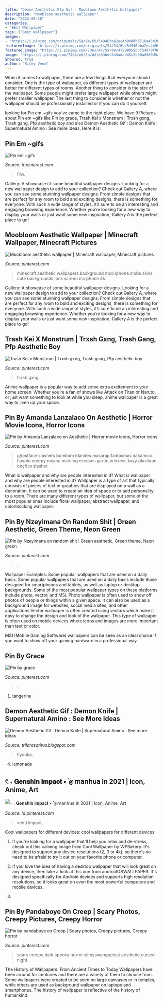 ```yaml
---
title: "Demon Aesthetic Pfp Gif - Moobloom Aesthetic Wallpaper"
description: "Moobloom aesthetic wallpaper"
date: "2022-09-18"
categories:
- "Best Wallpaper"
tags: ["Best Wallpaper"]
images:
- "https://i.pinimg.com/originals/54/94/6b/54946bba2ec4b908bb3716a43b30e960.gif"
featuredImage: "https://i.pinimg.com/originals/54/94/6b/54946bba2ec4b908bb3716a43b30e960.gif"
featured_image: "https://i.pinimg.com/736x/47/59/89/47598955d5f54d79f06d00cb9f90d7b0.jpg"
image: "https://i.pinimg.com/736x/e6/3b/dd/e63bdd340adad45c2c50a8980d5aeceb.jpg"
ShowToc: true
author: "Ricky Veum"
---
```



When it comes to wallpaper, there are a few things that everyone should consider. One is the type of wallpaper, as different types of wallpaper are better for different types of rooms. Another thing to consider is the size of the wallpaper. Some people might prefer large wallpaper while others might prefer smaller wallpaper. The last thing to consider is whether or not the wallpaper should be professionally installed or if you can do it yourself.

	

		
looking for Pin em ~gifs you've came to the right place. We have 9 Pictures about Pin em ~gifs like Pin by grace, Trash Kei x Monstrum | Trxsh gxng, Trash gang, Pfp aesthetic boy and also Demon Aesthetic Gif : Demon Knife | Supernatural Amino : See more ideas. Here it is:
		
    
## Pin Em ~gifs

<img loading=lazy src="https://i.pinimg.com/736x/c3/d8/51/c3d851dc17a1cdc9dd1c39630f3bce2e.jpg" onerror="this.onerror=null;this.src='https://tse3.mm.bing.net/th?id=OIP.gP8ohqFiDgO-HHThcDvzDAAAAA&amp;pid=15.1';" alt="Pin em ~gifs">

_Source: tr.pinterest.com_

>fllw. 

	

Gallery: A showcase of some beautiful wallpaper designs.
Looking for a new wallpaper design to add to your collection? Check out Gallery A, where you can see some stunning wallpaper designs. From simple designs that are perfect for any room to bold and exciting designs, there is something for everyone. With such a wide range of styles, it’s sure to be an interesting and engaging browsing experience. Whether you’re looking for a new way to display your walls or just want some new inspiration, Gallery A is the perfect place to go!





	
	
    
## Moobloom Aesthetic Wallpaper | Minecraft Wallpaper, Minecraft Pictures

<img loading=lazy src="https://i.pinimg.com/736x/72/c2/fa/72c2fa0ff115b248bd767b2f780ee20f.jpg" onerror="this.onerror=null;this.src='https://tse1.mm.bing.net/th?id=OIP.nPB2KLt_AjefKRY_MWHwTgHaPO&amp;pid=15.1';" alt="Moobloom aesthetic wallpaper | Minecraft wallpaper, Minecraft pictures">

_Source: pinterest.com_

>minecraft aesthetic wallpapers background mob iphone mobs skins cute backgrounds lock screen mc phone 4k. 

	

Gallery: A showcase of some beautiful wallpaper designs.
Looking for a new wallpaper design to add to your collection? Check out Gallery A, where you can see some stunning wallpaper designs. From simple designs that are perfect for any room to bold and exciting designs, there is something for everyone. With such a wide range of styles, it’s sure to be an interesting and engaging browsing experience. Whether you’re looking for a new way to display your walls or just want some new inspiration, Gallery A is the perfect place to go!





	
	
    
## Trash Kei X Monstrum | Trxsh Gxng, Trash Gang, Pfp Aesthetic Boy

<img loading=lazy src="https://i.pinimg.com/736x/48/be/76/48be76360fa39135051526eb03e8826f.jpg" onerror="this.onerror=null;this.src='https://tse3.mm.bing.net/th?id=OIP.zxpubTjtnOKr7CuZehaiwAHaJQ&amp;pid=15.1';" alt="Trash Kei x Monstrum | Trxsh gxng, Trash gang, Pfp aesthetic boy">

_Source: pinterest.com_

>trxsh gxng. 

	

Anime wallpaper is a popular way to add some extra excitement to your home screen. Whether you’re a fan of shows like Attack on Titan or Naruto, or just want something to look at while you sleep, anime wallpaper is a great way to liven up your space.

    
## Pin By Amanda Lanzalaco On Aesthetic | Horror Movie Icons, Horror Icons

<img loading=lazy src="https://i.pinimg.com/736x/7f/da/fa/7fdafabc4a79ac2cf83cc15e61bf1015.jpg" onerror="this.onerror=null;this.src='https://tse3.mm.bing.net/th?id=OIP.e-NTV3__3Ouf_ieBgNhV3wHaHU&amp;pid=15.1';" alt="Pin by Amanda Lanzalaco on Aesthetic | Horror movie icons, Horror icons">

_Source: pinterest.com_

>ghostface slashers bombom irlandes masarap fantasmas nakamura hayato creepy roxana matulog escoses gartic prinxess kayy plastique opções slasher. 

	

What is wallpaper and why are people interested in it?
What is wallpaper and why are people interested in it?
Wallpaper is a type of art that typically consists of pieces of text or graphics that are displayed on a wall as a decoration. It can be used to create an idea of space or to add personality to a room. There are many different types of wallpaper, but some of the most popular ones include floral wallpaper, abstract wallpaper, and colorblocking wallpaper.

    
## Pin By Nzeyimana On Random Shit | Green Aesthetic, Green Theme, Neon Green

<img loading=lazy src="https://i.pinimg.com/736x/23/83/54/23835499edf6b0401a4b0f2196b9903a.jpg" onerror="this.onerror=null;this.src='https://tse3.mm.bing.net/th?id=OIP.kPnLw_kfj49VHdbYZEH1GQHaFj&amp;pid=15.1';" alt="Pin by Nzeyimana on random shit | Green aesthetic, Green theme, Neon green">

_Source: pinterest.com_

>. 

	

Wallpaper Examples: Some popular wallpapers that are used on a daily basis.
Some popular wallpapers that are used on a daily basis include those designed for smartphones and tablets, as well as laptop or desktop backgrounds. Some of the most popular wallpaper types on these platforms include photo, vector, and MSI. 
Photo wallpaper is often used to show off photos of people or things within a given space. It can also be used as a background image for websites, social media sites, and other applications.Vector wallpaper is often created using vectors which make it easy to change the design and look of the wallpaper. This type of wallpaper is often used on mobile devices where icons and images are more important than text or color. 

MSI (Mobile Gaming Software) wallpapers can be seen as an ideal choice if you want to show off your gaming hardware in a professional way.

    
## Pin By Grace

<img loading=lazy src="https://i.pinimg.com/736x/e6/3b/dd/e63bdd340adad45c2c50a8980d5aeceb.jpg" onerror="this.onerror=null;this.src='https://tse4.mm.bing.net/th?id=OIP.C16eKpZCbsgPGuYu5zzK-QAAAA&amp;pid=15.1';" alt="Pin by grace">

_Source: pinterest.com_

>. 

	

1. tangerine 

    
## Demon Aesthetic Gif : Demon Knife | Supernatural Amino : See More Ideas

<img loading=lazy src="https://i.pinimg.com/originals/54/94/6b/54946bba2ec4b908bb3716a43b30e960.gif" onerror="this.onerror=null;this.src='https://tse2.mm.bing.net/th?id=OIP.7K35CGF10f8aQLaRm1YgXwHaEK&amp;pid=15.1';" alt="Demon Aesthetic Gif : Demon Knife | Supernatural Amino : See more ideas">

_Source: trilarasatiwa.blogspot.com_

>hyouka. 

	

4. lemonade 

    
## 𓏲 ˖ 𝐆𝐞𝐧𝐬𝐡𝐢𝐧 𝐢𝐦𝐩𝐚𝐜𝐭 • ֠﹫𝗆𝖺𝗇𝗁𝗎𝖺 In 2021 | Icon, Anime, Art

<img loading=lazy src="https://i.pinimg.com/736x/3a/b1/0f/3ab10f59b6571945a422933eb2f178b6.jpg" onerror="this.onerror=null;this.src='https://tse4.mm.bing.net/th?id=OIP.h_fFD_e9mHiKwDjYYprDUQHaHa&amp;pid=15.1';" alt="𓏲 ˖ 𝐆𝐞𝐧𝐬𝐡𝐢𝐧 𝐢𝐦𝐩𝐚𝐜𝐭 • ֠﹫𝗆𝖺𝗇𝗁𝗎𝖺 in 2021 | Icon, Anime, Art">

_Source: id.pinterest.com_

>venti impact. 

	

Cool wallpapers for different devices:
cool wallpapers for different devices 

1. If you're looking for a wallpaper that'll help you relax and de-stress, check out this calming image from Cool Wallpaper by WPBakery. It's designed to support any device resolutions (2, 3 or 4k), so there's no need to be afraid to try it out on your favorite phone or computer.

2. If you love the idea of having a desktop wallpaper that will look great on any device, then take a look at this one from androidOSWALLPAPER. It's designed specifically for Android devices and supports high resolution resolutions, so it looks great on even the most powerful computers and mobile devices.

3.

    
## Pin By Pandaboye On Creep | Scary Photos, Creepy Pictures, Creepy Horror

<img loading=lazy src="https://i.pinimg.com/736x/47/59/89/47598955d5f54d79f06d00cb9f90d7b0.jpg" onerror="this.onerror=null;this.src='https://tse2.mm.bing.net/th?id=OIP.BTSkcmZRwcwk5w7jwYhsUgHaNK&amp;pid=15.1';" alt="Pin by pandaboye on Creep | Scary photos, Creepy pictures, Creepy horror">

_Source: pinterest.com_

>scary creepy dark spooky horror slimyswampghost aesthetic cursed night. 

	

The History of Wallpapers: From Ancient Times to Today
Wallpapers have been around for centuries and there are a variety of them to choose from. Some wallpapers were created to be seen on large canvases or in temples, while others are used as background wallpaper on laptops and smartphones. The history of wallpaper is reflective of the history of humankind.

